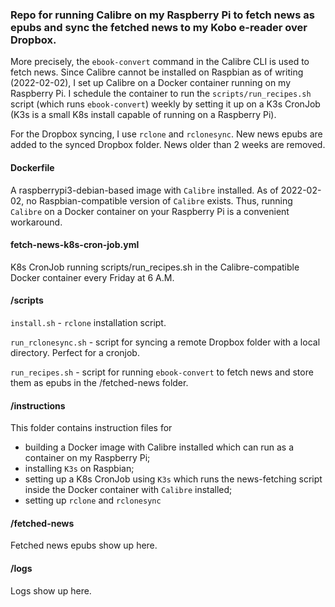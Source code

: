 ### Repo for running Calibre on my Raspberry Pi to fetch news as epubs and sync the fetched news to my Kobo e-reader over Dropbox.

More precisely, the `ebook-convert` command in the Calibre CLI is used to fetch news. Since Calibre cannot be installed on Raspbian as of writing (2022-02-02), I set up Calibre on a Docker container running on my Raspberry Pi. I schedule the container to run the `scripts/run_recipes.sh` script (which runs `ebook-convert`) weekly by setting it up on a K3s CronJob (K3s is a small K8s install capable of running on a Raspberry Pi).

For the Dropbox syncing, I use `rclone` and `rclonesync`. New news epubs are added to the synced Dropbox folder. News older than 2 weeks are removed.

#### Dockerfile

A raspberrypi3-debian-based image with `Calibre` installed. As of 2022-02-02, no Raspbian-compatible version of `Calibre` exists. Thus, running `Calibre` on a Docker container on your Raspberry Pi is a convenient workaround.

#### fetch-news-k8s-cron-job.yml

K8s CronJob running scripts/run_recipes.sh in the Calibre-compatible Docker container every Friday at 6 A.M.

#### /scripts

`install.sh` - `rclone` installation script.

`run_rclonesync.sh` - script for syncing a remote Dropbox folder with a local directory. Perfect for a cronjob.

`run_recipes.sh` - script for running `ebook-convert` to fetch news and store them as epubs in the /fetched-news folder.

#### /instructions

This folder contains instruction files for
- building a Docker image with Calibre installed which can run as a container on my Raspberry Pi;
- installing `K3s` on Raspbian;
- setting up a K8s CronJob using `K3s` which runs the news-fetching script inside the Docker container with `Calibre` installed;
- setting up `rclone` and `rclonesync`

#### /fetched-news

Fetched news epubs show up here.

#### /logs

Logs show up here.